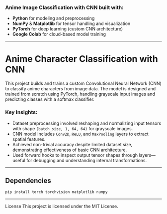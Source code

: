### Anime Image Classification with CNN built with:
- **Python** for modeling and preprocessing
- **NumPy** & **Matplotlib** for tensor handling and visualization
- **PyTorch** for deep learning (custom CNN architecture)
- **Google Colab** for cloud-based model training

---

# Anime Character Classification with CNN

This project builds and trains a custom Convolutional Neural Network (CNN) to classify anime characters from image data. The model is designed and trained from scratch using PyTorch, handling grayscale input images and predicting classes with a softmax classifier.

### **Key Insights:**
- Dataset preprocessing involved reshaping and normalizing input tensors with shape `(batch_size, 1, 64, 64)` for grayscale images.
- CNN model includes `Conv2D`, `ReLU`, and `MaxPooling` layers to extract spatial features.
- Achieved non-trivial accuracy despite limited dataset size, demonstrating effectiveness of basic CNN architecture.
- Used forward hooks to inspect output tensor shapes through layers—useful for debugging and understanding internal transformations.

---

## Dependencies

```bash
pip install torch torchvision matplotlib numpy
```

---
License
This project is licensed under the MIT License.
